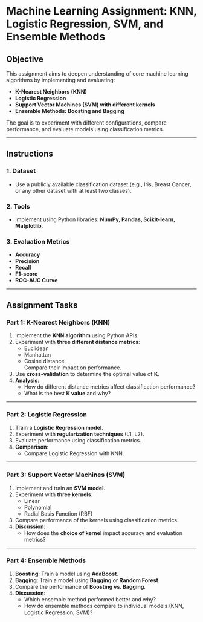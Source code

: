 # Machine Learning Assignment: KNN, Logistic Regression, SVM, and Ensemble Methods

## Objective
This assignment aims to deepen understanding of core machine learning algorithms by implementing and evaluating:
- **K-Nearest Neighbors (KNN)**
- **Logistic Regression**
- **Support Vector Machines (SVM) with different kernels**
- **Ensemble Methods: Boosting and Bagging**

The goal is to experiment with different configurations, compare performance, and evaluate models using classification metrics.

---

## **Instructions**
### **1. Dataset**
- Use a publicly available classification dataset (e.g., Iris, Breast Cancer, or any other dataset with at least two classes).

### **2. Tools**
- Implement using Python libraries: **NumPy, Pandas, Scikit-learn, Matplotlib**.

### **3. Evaluation Metrics**
- **Accuracy**
- **Precision**
- **Recall**
- **F1-score**
- **ROC-AUC Curve**

---

## **Assignment Tasks**

### **Part 1: K-Nearest Neighbors (KNN)**
1. Implement the **KNN algorithm** using Python APIs.
2. Experiment with **three different distance metrics**:
   - Euclidean
   - Manhattan
   - Cosine distance  
   Compare their impact on performance.
3. Use **cross-validation** to determine the optimal value of **K**.
4. **Analysis**:
   - How do different distance metrics affect classification performance?
   - What is the best **K value** and why?

---

### **Part 2: Logistic Regression**
1. Train a **Logistic Regression model**.
2. Experiment with **regularization techniques** (L1, L2).
3. Evaluate performance using classification metrics.
4. **Comparison**:
   - Compare Logistic Regression with KNN.

---

### **Part 3: Support Vector Machines (SVM)**
1. Implement and train an **SVM model**.
2. Experiment with **three kernels**:
   - Linear
   - Polynomial
   - Radial Basis Function (RBF)  
3. Compare performance of the kernels using classification metrics.
4. **Discussion**:
   - How does the **choice of kernel** impact accuracy and evaluation metrics?

---

### **Part 4: Ensemble Methods**
1. **Boosting**: Train a model using **AdaBoost**.
2. **Bagging**: Train a model using **Bagging** or **Random Forest**.
3. Compare the performance of **Boosting vs. Bagging**.
4. **Discussion**:
   - Which ensemble method performed better and why?
   - How do ensemble methods compare to individual models (KNN, Logistic Regression, SVM)?

